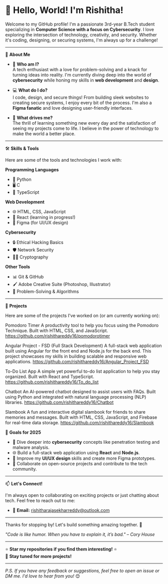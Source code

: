 # 👋 Hello, World! I'm Rishitha!

Welcome to my GitHub profile! I'm a passionate 3rd-year B.Tech student specializing in **Computer Science with a focus on Cybersecurity**. I love exploring the intersection of technology, creativity, and security. Whether it's coding, designing, or securing systems, I'm always up for a challenge!

---

 🚀 **About Me**

- 🌸 **Who am I?**  
  A tech enthusiast with a love for problem-solving and a knack for turning ideas into reality. I'm currently diving deep into the world of **cybersecurity** while honing my skills in **web development** and **design**.

- 💻 **What do I do?**  
  I code, design, and secure things! From building sleek websites to creating secure systems, I enjoy every bit of the process. I'm also a **Figma fanatic** and love designing user-friendly interfaces.

- 🌟 **What drives me?**  
  The thrill of learning something new every day and the satisfaction of seeing my projects come to life. I believe in the power of technology to make the world a better place.

---

 🛠️ **Skills & Tools**

Here are some of the tools and technologies I work with:

 **Programming Languages**
- 🐍 Python  
- 🖥️ C  
- 📜 TypeScript  

 **Web Development**
- 🌐 HTML, CSS, JavaScript  
- 🚀 React (learning in progress!)  
- 🎨 Figma (for UI/UX design)  

 **Cybersecurity**
- 🔒 Ethical Hacking Basics  
- 🛡️ Network Security  
- 🕵️‍♀️ Cryptography  

 **Other Tools**
- 📊 Git & GitHub  
- 🖌️ Adobe Creative Suite (Photoshop, Illustrator)  
- 🧩 Problem-Solving & Algorithms  

---

 🌈 **Projects**

Here are some of the projects I've worked on (or am currently working on):

Pomodoro Timer
A productivity tool to help you focus using the Pomodoro Technique. Built with HTML, CSS, and JavaScript.
https://github.com/rishithareddy16/pomodorotimer

Angular Project - FSD (Full Stack Development)
A full-stack web application built using Angular for the front end and Node.js for the back end. This project showcases my skills in building scalable and responsive web applications.
https://github.com/rishithareddy16/Angular_Project_FSD

To-Do List App
A simple yet powerful to-do list application to help you stay organized. Built with React and TypeScript.
https://github.com/rishithareddy16/To_do_list

Chatbot
An AI-powered chatbot designed to assist users with FAQs. Built using Python and integrated with natural language processing (NLP) libraries.
https://github.com/rishithareddy16/Chatbot

Slambook
A fun and interactive digital slambook for friends to share memories and messages. Built with HTML, CSS, JavaScript, and Firebase for real-time data storage.
https://github.com/rishithareddy16/Slambook


 🎯 **Goals for 2025**

- 🧠 Dive deeper into **cybersecurity** concepts like penetration testing and malware analysis.  
- 🌐 Build a full-stack web application using **React** and **Node.js**.  
- 🎨 Improve my **UI/UX design** skills and create more Figma prototypes.  
- 🤝 Collaborate on open-source projects and contribute to the tech community.  

---

 📫 **Let's Connect!**

I'm always open to collaborating on exciting projects or just chatting about tech. Feel free to reach out to me:

- 📧 **Email:** rishitharajasekharreddy@outlook.com  
---  

Thanks for stopping by! Let's build something amazing together. 🌟  

*"Code is like humor. When you have to explain it, it’s bad." – Cory House*  

---

⭐ **Star my repositories if you find them interesting!** ⭐  
👀 **Stay tuned for more projects!**  

---

*P.S. If you have any feedback or suggestions, feel free to open an issue or DM me. I'd love to hear from you!* 😊
